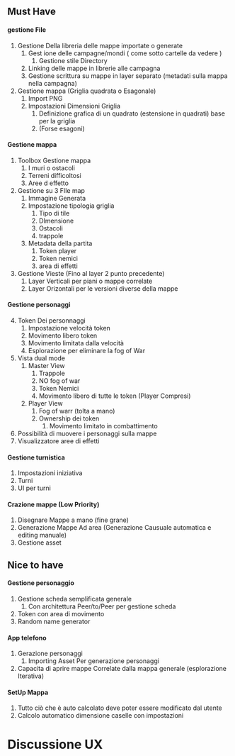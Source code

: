 ## Must Have
#### gestione File
1. Gestione Della libreria delle mappe importate o generate
	1. Gest ione delle campagne/mondi ( come sotto cartelle da vedere )
		1.  Gestione stile Directory
	2. Linking delle mappe in librerie alle campagna
	3. Gestione scrittura su mappe in layer separato (metadati sulla mappa nella campagna)
2. Gestione mappa (Griglia quadrata o Esagonale)
	1. Import PNG
	2. Impostazioni Dimensioni Griglia 
		1. Definizione grafica di un quadrato (estensione in quadrati) base per la griglia 
		2. (Forse esagoni)
#### Gestione mappa
1. Toolbox Gestione mappa 
	1. I muri o ostacoli
	2. Terreni difficoltosi
	3. Aree d effetto 
2. Gestione su 3 FIle map 
	1. Immagine Generata 
	2. Impostazione tipologia griglia 
		1. Tipo di tile
		2. DImensione 
		3. Ostacoli 
		4. trappole
	3. Metadata della partita 
		1. Token player
		2. Token nemici
		3. area di effetti
3. Gestione Vieste (Fino al layer 2 punto precedente)
	1. Layer Verticali per piani o mappe correlate
	2. Layer Orizontali per le versioni diverse della mappe 
#### Gestione personaggi 
4. Token Dei personnaggi
	1. Impostazione velocità token
	2. Movimento libero token
	3. Movimento limitata dalla velocità 
	4. Esplorazione per eliminare la fog of War 
5. Vista dual mode
	1. Master View
		1. Trappole 
		2. NO fog of war
		3. Token Nemici
		4. Movimento libero di tutte le token (Player Compresi)
	2. Player View
		1. Fog of warr (tolta a mano)
		2. Ownership dei token 
			1. Movimento limitato in combattimento 
6. Possibilità di muovere i personaggi sulla mappe
7. Visualizzatore aree di effetti
#### Gestione turnistica
1. Impostazioni iniziativa
2. Turni 
3. UI per turni 


#### Crazione mappe (Low Priority)
1. Disegnare Mappe a mano (fine grane)
2. Generazione Mappe Ad area (Generazione Causuale automatica e editing manuale)
3. Gestione asset 




## Nice to have
#### Gestione personaggio 
1. Gestione scheda semplificata generale 
	1. Con architettura Peer/to/Peer per gestione scheda
2. Token con area di movimento
3. Random name generator
#### App telefono
1. Gerazione personaggi
	1. Importing Asset Per generazione personaggi
2. Capacita di aprire mappe Correlate dalla mappa generale (esplorazione Iterativa)
#### SetUp Mappa
1. Tutto ciò che è auto calcolato deve poter essere modificato dal utente 
2. Calcolo automatico dimensione caselle con impostazioni




# Discussione UX

